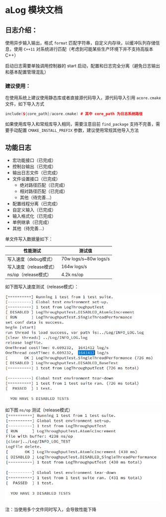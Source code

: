 # aLog 模块文档

## 日志介绍：

使用异步输入输出，格式 `format` 匹配字符串，自定义内存块，以缓冲队列存储信息，使用 `C++11` 对系统进行匹配（考虑到可能某些生产环境下并不支持高版本 C++）

启动日志需要单独调用控制器的 start 启动，配置和日志完全分离（避免日志输出和基本配置管理混乱）

### 建议使用：

在使用系统上建议使用静态库或者直接源代码导入，源代码导入引用 `acore.cmake`  文件，如下导入方式
```c++
include(${core_path}/acore.cmake) # 其中 core_path 为日志系统路径
```

如果使用库导入和常规库导入相同，需要注意目前 `find_package` 支持不完善，需要手动配置 `CMAKE_INSTALL_PREFIX` 参数，建议使用常规其他导入方法

## 功能日志

- 宏功能接口（已完成）
- 控制台输出（已完成）
- 输出日志文件（已完成）
- 文件设置接口（已完成）
    - 绝对路径匹配（已完成）
    - 相对路径匹配（已完成）
    - 其他（待完善...）
- 配置线程分离（已完成）
- 自定义输入（已完成）
- 输入格式化（已完成）
- 单例继承（已完成）
- 其他（待完善...）

单文件写入数据量如下：

 性能测试 | 测试值 |
| ----------- | ----------- |
| 写入速度（debug模式） | 70w logs/s~80w logs/s |
| 写入速度（release模式）| 164w logs/s |
| ns/op（release模式）| 4.2k ns/op |

如下图写入速度测试（release模式）：

![图片 speed ](../img/test-Release.png)

如下图 `ns/op` 测试（release模式）
![图片 ns/op](../img/test-Release-ns_op.png)

注：当使用多个文件同时写入，会导致性能下降